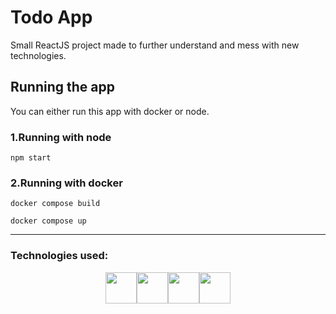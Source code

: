 # Todo App

Small ReactJS project made to further understand and mess with new technologies.

## Running the app
You can either run this app with docker or node.

### 1.Running with node
```
npm start
```

### 2.Running with docker
```
docker compose build

docker compose up
```

---
### Technologies used:

<div style="display:flex; justify-content:center">
  <img src="https://cdn.jsdelivr.net/gh/devicons/devicon/icons/typescript/typescript-original.svg" height="50"/>
  <img src="https://cdn.jsdelivr.net/gh/devicons/devicon/icons/react/react-original.svg" height="50"/>
  <img src="https://cdn.jsdelivr.net/gh/devicons/devicon/icons/docker/docker-original.svg" height="50"/>
  <img src="https://cdn.jsdelivr.net/gh/devicons/devicon/icons/tailwindcss/tailwindcss-plain.svg" height="50"/>
</div>
